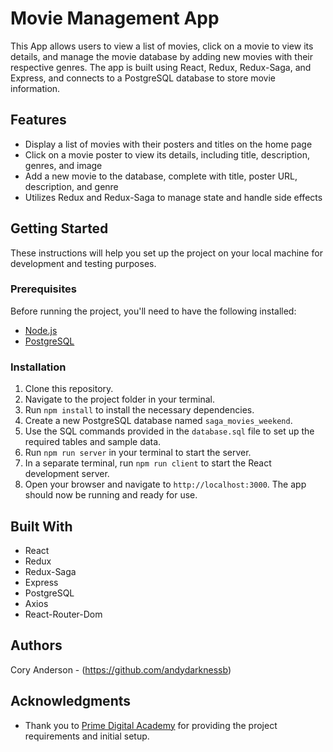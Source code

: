 # Movie Management App

This  App allows users to view a list of movies, click on a movie to view its details, and manage the movie database by adding new movies with their respective genres. The app is built using React, Redux, Redux-Saga, and Express, and connects to a PostgreSQL database to store movie information.

## Features

- Display a list of movies with their posters and titles on the home page
- Click on a movie poster to view its details, including title, description, genres, and image
- Add a new movie to the database, complete with title, poster URL, description, and genre
- Utilizes Redux and Redux-Saga to manage state and handle side effects

## Getting Started

These instructions will help you set up the project on your local machine for development and testing purposes.

### Prerequisites

Before running the project, you'll need to have the following installed:

- [Node.js](https://nodejs.org/en/)
- [PostgreSQL](https://www.postgresql.org/download/)

### Installation

1. Clone this repository.
2. Navigate to the project folder in your terminal.
3. Run `npm install` to install the necessary dependencies.
4. Create a new PostgreSQL database named `saga_movies_weekend`.
5. Use the SQL commands provided in the `database.sql` file to set up the required tables and sample data.
6. Run `npm run server` in your terminal to start the server.
7. In a separate terminal, run `npm run client` to start the React development server.
8. Open your browser and navigate to `http://localhost:3000`. The app should now be running and ready for use.

## Built With

- React
- Redux
- Redux-Saga
- Express
- PostgreSQL
- Axios
- React-Router-Dom

## Authors

Cory Anderson - (https://github.com/andydarknessb)

## Acknowledgments

- Thank you to [Prime Digital Academy](https://primeacademy.io/) for providing the project requirements and initial setup.